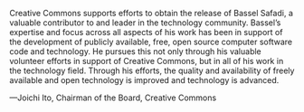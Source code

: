 Creative Commons supports efforts to obtain the release of Bassel Safadi, a valuable contributor to and leader in the technology community. Bassel’s expertise and focus across all aspects of his work has been in support of the development of publicly available, free, open source computer software code and technology. He pursues this not only through his valuable volunteer efforts in support of Creative Commons, but in all of his work in the technology field. Through his efforts, the quality and availability of freely available and open technology is improved and technology is advanced.

—Joichi Ito, Chairman of the Board, Creative Commons
